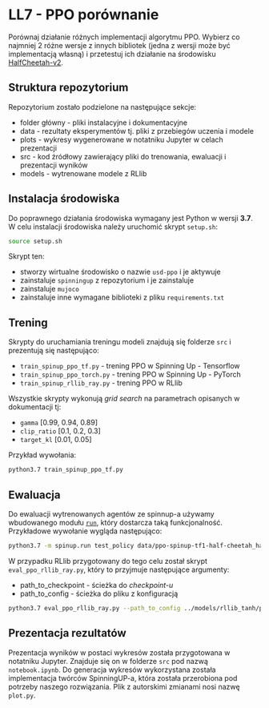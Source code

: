 # LL7 - PPO porównanie

Porównaj działanie różnych implementacji algorytmu PPO. Wybierz co najmniej 2 różne wersje z innych bibliotek (jedna z wersji może być implementacją własną) i przetestuj ich działanie na środowisku [HalfCheetah-v2](https://gym.openai.com/envs/HalfCheetah-v2/).

## Struktura repozytorium
Repozytorium zostało podzielone na następujące sekcje:
* folder główny - pliki instalacyjne i dokumentacyjne
* data - rezultaty eksperymentów tj. pliki z przebiegów uczenia i modele
* plots - wykresy wygenerowane w notatniku Jupyter w celach prezentacji
* src - kod źródłowy zawierający pliki do trenowania, ewaluacji i prezentacji wyników
* models - wytrenowane modele z RLlib
## Instalacja środowiska
Do poprawnego działania środowiska wymagany jest Python w wersji **3.7**.
W celu instalacji środowiska należy uruchomić skrypt `setup.sh`:
```sh
source setup.sh
```
Skrypt ten:
* stworzy wirtualne środowisko o nazwie `usd-ppo` i je aktywuje
* zainstaluje `spinningup` z repozytorium i je zainstaluje
* zainstaluje `mujoco`
* zainstaluje inne wymagane biblioteki z pliku `requirements.txt`
## Trening
Skrypty do uruchamiania treningu modeli znajdują się folderze `src` i prezentują się następująco:
* `train_spinup_ppo_tf.py` - trening PPO w Spinning Up - Tensorflow
* `train_spinup_ppo_torch.py` - trening PPO w Spinning Up - PyTorch
* `train_spinup_rllib_ray.py` - trening PPO w RLlib

Wszystkie skrypty wykonują *grid search* na parametrach opisanych w dokumentacji tj:
* `gamma` [0.99, 0.94, 0.89]
* `clip_ratio` [0.1, 0.2, 0.3]
* `target_kl` [0.01, 0.05]

Przykład wywołania:
```sh
python3.7 train_spinup_ppo_tf.py
```
## Ewaluacja
Do ewaluacji wytrenowanych agentów ze spinnup-a używamy wbudowanego modułu [`run`](https://spinningup.openai.com/en/latest/user/saving_and_loading.html#if-environment-saves-successfully), który dostarcza taką funkcjonalność. Przykładowe wywołanie wygląda następująco:
```sh
python3.7 -m spinup.run test_policy data/ppo-spinup-tf1-half-cheetah_halfcheetah-v2_gam0-99_cli0-2_tar0-01/ppo-spinup-tf1-half-cheetah_halfcheetah-v2_gam0-99_cli0-2_tar0-01_s50
```


W przypadku RLlib przygotowany do tego celu został skrypt `eval_ppo_rllib_ray.py`, który to przyjmuje następujące argumenty:
* path_to_checkpoint - ścieżka do *checkpoint-u*
* path_to_config - ścieżka do pliku z konfiguracją

```sh
python3.7 eval_ppo_rllib_ray.py --path_to_config ../models/rllib_tanh/ppo-rllib-half-cheetah-tanh-gamma0_89-clip_ratio0_1-target_kl0_01-v0.json --path_to_checkpoint models/rllib_tanh/ppo-rllib-half-cheetah-tanh-gamma0_89-clip_ratio0_1-target_kl0_01-v0/checkpoint_001000/checkpoint-1000
```
## Prezentacja rezultatów
Prezentacja wyników w postaci wykresów została przygotowana w notatniku Jupyter. Znajduje się on w folderze `src` pod nazwą `notebook.ipynb`. Do generacja wykresów wykorzystana została implementacja twórców SpinningUP-a, która została przerobiona pod potrzeby naszego rozwiązania. Plik z autorskimi zmianami nosi nazwę `plot.py`.